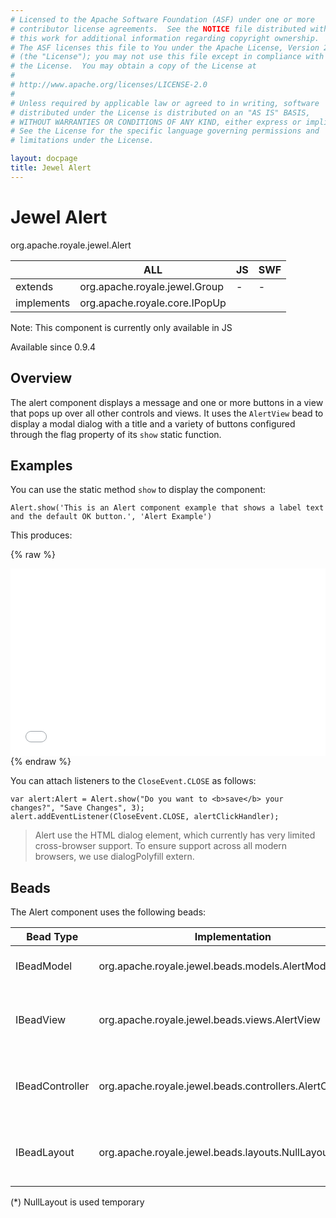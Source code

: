 ```yaml
---
# Licensed to the Apache Software Foundation (ASF) under one or more
# contributor license agreements.  See the NOTICE file distributed with
# this work for additional information regarding copyright ownership.
# The ASF licenses this file to You under the Apache License, Version 2.0
# (the "License"); you may not use this file except in compliance with
# the License.  You may obtain a copy of the License at
# 
# http://www.apache.org/licenses/LICENSE-2.0
# 
# Unless required by applicable law or agreed to in writing, software
# distributed under the License is distributed on an "AS IS" BASIS,
# WITHOUT WARRANTIES OR CONDITIONS OF ANY KIND, either express or implied.
# See the License for the specific language governing permissions and
# limitations under the License.

layout: docpage
title: Jewel Alert
---
```


# Jewel Alert

org.apache.royale.jewel.Alert

|            	| ALL                           	| JS 	| SWF 	|
|------------	|-------------------------------	|----	|-----	|
| extends    	| org.apache.royale.jewel.Group 	| -  	| -   	|
| implements 	| org.apache.royale.core.IPopUp 	|    	|     	|

Note: This component is currently only available in JS

Available since 0.9.4

## Overview

The alert component displays a message and one or more buttons in a view that pops up over all other controls and views. 
It uses the `AlertView` bead to display a modal dialog with a title and a variety of buttons configured through the flag property of its `show` static function.

## Examples

You can use the static method `show` to display the component:

```as3
Alert.show('This is an Alert component example that shows a label text and the default OK button.', 'Alert Example')
```

This produces:

{% raw %}
<iframe frameborder="no" border="0" marginwidth="0" marginheight="0" 
width="100%" height="300" 
src="assets/BE0002_Using_Jewel_Alert_Control/index.html"></iframe>
{% endraw %}

You can attach listeners to the `CloseEvent.CLOSE` as follows:

```as3
var alert:Alert = Alert.show("Do you want to <b>save</b> your changes?", "Save Changes", 3);
alert.addEventListener(CloseEvent.CLOSE, alertClickHandler);
```

> Alert use the HTML dialog element, which currently has very limited cross-browser support.
To ensure support across all modern browsers, we use dialogPolyfill extern.

## Beads

The Alert component uses the following beads:

| Bead Type       	| Implementation                                            	| Description                                    	|
|-----------------	|-----------------------------------------------------------	|------------------------------------------------	|
| IBeadModel      	| org.apache.royale.jewel.beads.models.AlertModel           	| the data model for the Alert                   	|
| IBeadView       	| org.apache.royale.jewel.beads.views.AlertView             	| the bead used to create the parts of the Alert 	|
| IBeadController 	| org.apache.royale.jewel.beads.controllers.AlertController 	| the bead used to handle input events           	|
| IBeadLayout     	| org.apache.royale.jewel.beads.layouts.NullLayout(*)       	| the bead used to postion the internal parts       |


(*) NullLayout is used temporary